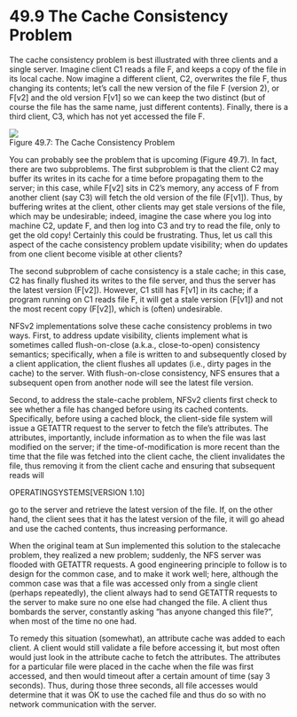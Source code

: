 # 49.9 The Cache Consistency Problem  

The cache consistency problem is best illustrated with three clients and a single server. Imagine client C1 reads a file F, and keeps a copy of the file in its local cache. Now imagine a different client, C2, overwrites the file F, thus changing its contents; let’s call the new version of the file F (version 2), or F[v2] and the old version F[v1] so we can keep the two distinct (but of course the file has the same name, just different contents). Finally, there is a third client, C3, which has not yet accessed the file F.  

![](images/7922181a6eac0649e2794473345b181cc6771e34415c0b28b1f59333cc935b79.jpg)  
Figure 49.7: The Cache Consistency Problem  

You can probably see the problem that is upcoming (Figure 49.7). In fact, there are two subproblems. The first subproblem is that the client C2 may buffer its writes in its cache for a time before propagating them to the server; in this case, while F[v2] sits in C2’s memory, any access of F from another client (say C3) will fetch the old version of the file (F[v1]). Thus, by buffering writes at the client, other clients may get stale versions of the file, which may be undesirable; indeed, imagine the case where you log into machine C2, update $\mathrm { F , }$ and then log into C3 and try to read the file, only to get the old copy! Certainly this could be frustrating. Thus, let us call this aspect of the cache consistency problem update visibility; when do updates from one client become visible at other clients?  

The second subproblem of cache consistency is a stale cache; in this case, C2 has finally flushed its writes to the file server, and thus the server has the latest version (F[v2]). However, C1 still has F[v1] in its cache; if a program running on C1 reads file F, it will get a stale version (F[v1]) and not the most recent copy (F[v2]), which is (often) undesirable.  

NFSv2 implementations solve these cache consistency problems in two ways. First, to address update visibility, clients implement what is sometimes called flush-on-close (a.k.a., close-to-open) consistency semantics; specifically, when a file is written to and subsequently closed by a client application, the client flushes all updates (i.e., dirty pages in the cache) to the server. With flush-on-close consistency, NFS ensures that a subsequent open from another node will see the latest file version.  

Second, to address the stale-cache problem, NFSv2 clients first check to see whether a file has changed before using its cached contents. Specifically, before using a cached block, the client-side file system will issue a GETATTR request to the server to fetch the file’s attributes. The attributes, importantly, include information as to when the file was last modified on the server; if the time-of-modification is more recent than the time that the file was fetched into the client cache, the client invalidates the file, thus removing it from the client cache and ensuring that subsequent reads will  

OPERATINGSYSTEMS[VERSION 1.10]  

go to the server and retrieve the latest version of the file. If, on the other hand, the client sees that it has the latest version of the file, it will go ahead and use the cached contents, thus increasing performance.  

When the original team at Sun implemented this solution to the stalecache problem, they realized a new problem; suddenly, the NFS server was flooded with GETATTR requests. A good engineering principle to follow is to design for the common case, and to make it work well; here, although the common case was that a file was accessed only from a single client (perhaps repeatedly), the client always had to send GETATTR requests to the server to make sure no one else had changed the file. A client thus bombards the server, constantly asking “has anyone changed this file?”, when most of the time no one had.  

To remedy this situation (somewhat), an attribute cache was added to each client. A client would still validate a file before accessing it, but most often would just look in the attribute cache to fetch the attributes. The attributes for a particular file were placed in the cache when the file was first accessed, and then would timeout after a certain amount of time (say 3 seconds). Thus, during those three seconds, all file accesses would determine that it was OK to use the cached file and thus do so with no network communication with the server.  

